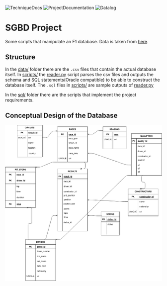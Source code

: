 ![TechniqueDocs](https://github.com/AlexandruIca/SGBD/workflows/GenerateTechniqueDocumentation/badge.svg)
![ProjectDocumentation](https://github.com/AlexandruIca/SGBD/workflows/ProjectDocumentation/badge.svg)
![Datalog](https://github.com/AlexandruIca/SGBD/workflows/Datalog/badge.svg)

# SGBD Project
Some scripts that manipulate an F1 database. Data is taken from [here](https://ergast.com/mrd/db/).

## Structure
In the [data/](./data/) folder there are the `.csv` files that contain the actual database itself. In [scripts/](./scripts/) the [reader.py](./scripts/reader.py) script parses the csv files and outputs the schema and SQL statements(Oracle compatible) to be able to construct the database itself. The `.sql` files in [scripts/](./scripts/) are sample outputs of [reader.py](./scripts/reader.py)

In the [sql/](./sql/) folder there are the scripts that implement the project requirements.

## Conceptual Design of the Database
![Diagram of the database](./media/ProiectSGBD_DC.png)
